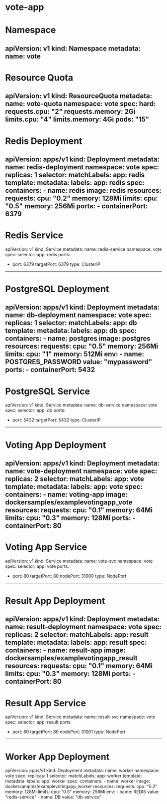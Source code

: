 # vote-app

# Namespace
apiVersion: v1
kind: Namespace
metadata:
  name: vote
---
# Resource Quota
apiVersion: v1
kind: ResourceQuota
metadata:
  name: vote-quota
  namespace: vote
spec:
  hard:
    requests.cpu: "2"
    requests.memory: 2Gi
    limits.cpu: "4"
    limits.memory: 4Gi
    pods: "15"
---
# Redis Deployment
apiVersion: apps/v1
kind: Deployment
metadata:
  name: redis-deployment
  namespace: vote
spec:
  replicas: 1
  selector:
    matchLabels:
      app: redis
  template:
    metadata:
      labels:
        app: redis
    spec:
      containers:
      - name: redis
        image: redis
        resources:
          requests:
            cpu: "0.2"
            memory: 128Mi
          limits:
            cpu: "0.5"
            memory: 256Mi
        ports:
        - containerPort: 6379
---
# Redis Service
apiVersion: v1
kind: Service
metadata:
  name: redis-service
  namespace: vote
spec:
  selector:
    app: redis
  ports:
  - port: 6379
    targetPort: 6379
  type: ClusterIP
---
# PostgreSQL Deployment
apiVersion: apps/v1
kind: Deployment
metadata:
  name: db-deployment
  namespace: vote
spec:
  replicas: 1
  selector:
    matchLabels:
      app: db
  template:
    metadata:
      labels:
        app: db
    spec:
      containers:
      - name: postgres
        image: postgres
        resources:
          requests:
            cpu: "0.5"
            memory: 256Mi
          limits:
            cpu: "1"
            memory: 512Mi
        env:
        - name: POSTGRES_PASSWORD
          value: "mypassword"
        ports:
        - containerPort: 5432
---
# PostgreSQL Service
apiVersion: v1
kind: Service
metadata:
  name: db-service
  namespace: vote
spec:
  selector:
    app: db
  ports:
  - port: 5432
    targetPort: 5432
  type: ClusterIP
---
# Voting App Deployment
apiVersion: apps/v1
kind: Deployment
metadata:
  name: vote-deployment
  namespace: vote
spec:
  replicas: 2
  selector:
    matchLabels:
      app: vote
  template:
    metadata:
      labels:
        app: vote
    spec:
      containers:
      - name: voting-app
        image: dockersamples/examplevotingapp_vote
        resources:
          requests:
            cpu: "0.1"
            memory: 64Mi
          limits:
            cpu: "0.3"
            memory: 128Mi
        ports:
        - containerPort: 80
---
# Voting App Service
apiVersion: v1
kind: Service
metadata:
  name: vote-svc
  namespace: vote
spec:
  selector:
    app: vote
  ports:
  - port: 80
    targetPort: 80
    nodePort: 31000
  type: NodePort
---
# Result App Deployment
apiVersion: apps/v1
kind: Deployment
metadata:
  name: result-deployment
  namespace: vote
spec:
  replicas: 2
  selector:
    matchLabels:
      app: result
  template:
    metadata:
      labels:
        app: result
    spec:
      containers:
      - name: result-app
        image: dockersamples/examplevotingapp_result
        resources:
          requests:
            cpu: "0.1"
            memory: 64Mi
          limits:
            cpu: "0.3"
            memory: 128Mi
        ports:
        - containerPort: 80
---
# Result App Service
apiVersion: v1
kind: Service
metadata:
  name: result-svc
  namespace: vote
spec:
  selector:
    app: result
  ports:
  - port: 80
    targetPort: 80
    nodePort: 31001
  type: NodePort
---
# Worker App Deployment
apiVersion: apps/v1
kind: Deployment
metadata:
  name: worker
  namespace: vote
spec:
  replicas: 1
  selector:
    matchLabels:
      app: worker
  template:
    metadata:
      labels:
        app: worker
    spec:
      containers:
      - name: worker
        image: dockersamples/examplevotingapp_worker
        resources:
          requests:
            cpu: "0.2"
            memory: 128Mi
          limits:
            cpu: "0.5"
            memory: 256Mi
        env:
        - name: REDIS
          value: "redis-service"
        - name: DB
          value: "db-service"
